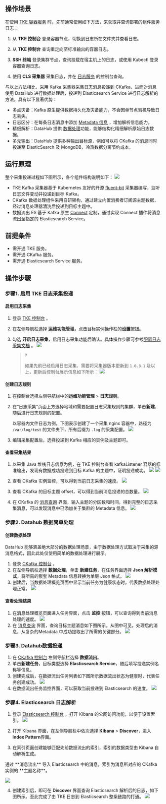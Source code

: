 ## 操作场景

在使用 [TKE 容器服务](https://console.cloud.tencent.com/tke2) 时，先前通常使用如下方法，来获取并查询部署的组件服务日志：

1. 从 **TKE 控制台** 登录容器节点，切换到日志所在文件夹并查看日志。

2. 从 **TKE 控制台** 查询重定向至标准输出的容器日志。

3. **SSH 终端** 登录集群节点，查询挂载在宿主机上的日志，或使用 Kubectl 登录容器查询日志。

4. 使用 **CLS 采集器** 采集日志，并在 [日志服务](https://console.cloud.tencent.com/cls) 的控制台查询。

与以上方法相比，采用 Kafka 采集器采集日志消息投递到 CKafka，进而对消息使用 DataHub 进行数据处理后，投递到 Elasticsearch Service 进行日志解析的方法，具有以下显著优势：

- 多点灾备：Kafka 原生提供数据持久化及灾备能力，不会因单节点宕机导致日志丢失。
- 日志区分：在每条日志消息中添加 [Metadata 信息](https://cloud.tencent.com/document/product/457/36771) ，增加解析信息能力。
- 精细解析：DataHub 提供 [数据处理](https://console.cloud.tencent.com/ckafka/datahub-process)功能，能够结构化精细解析原始日志数据。
- 多元输出：DataHub 提供多种输出目标源，例如可以将 CKafka 的消息同时投递至 ElasticSearch 及 MongoDB，冷热数据分离节约成本。

## 运行原理

整个采集投递过程如下图所示，各个组件结构说明如下：
![](https://qcloudimg.tencent-cloud.cn/raw/dd61aad005a133c9723016c4782df96b.svg)

- TKE Kafka 采集器基于 Kubernetes 友好的开源 [fluent-bit](https://fluentbit.io/) 采集器编写，监听日志文件变动并投递到目标 Kafka。
- CKafka 数据处理组件采用自研架构，通过建立内置消费者订阅源主题数据，经过消息处理器清洗后投递到目标主题中。
- 数据流出 ES 基于 Kafka 原生 [Connect](https://kafka.apache.org/documentation.html#connect) 定制，通过实现 Connect 插件将消息流出至指定的 Elasticsearch Service。

## 前提条件

- 需开通 TKE 服务。
- 需开通 CKafka 服务。
- 需开通  Elasticsearch Service 服务。

## 操作步骤

### 步骤1. 启用 TKE 日志采集投递

#### 启用日志采集

1. 登录 [TKE 控制台](https://console.cloud.tencent.com/tke2/cluster) 。

2. 在左侧导航栏选择 **运维功能管理**，点击目标实例操作栏的**设置**按钮。

3. 勾选 **开启日志采集**，启用日志采集功能后确认。具体操作步骤可参考[配置日志采集文档](https://cloud.tencent.com/document/product/457/36771) 。
   ![](https://qcloudimg.tencent-cloud.cn/raw/7e8c996db32b82e0f6f11a7c219b9049.png)

   > ?
   >
   > 如果先前已经启用日志采集，需要将采集器版本更新到 `1.0.8.1` 及以上，更新后控制台展示信息如下所示：
   > ![](https://qcloudimg.tencent-cloud.cn/raw/7a15303ed52bf1cb38ba6fbf0e7f7e13.png)

#### 创建日志规则

1. 在控制台选择左侧导航栏中的**运维功能管理** > **日志规则**。

2. 在“日志采集”页面上方选择地域和需要配置日志采集规则的集群，单击**新建**，随后进行日志规则的配置。

   以容器内文件日志为例，下图表示创建了一个采集 nginx 容器中，路径为 `/var/log/test` 的文件夹下，所有后缀为 `.log` 的采集配置。
   ![](https://qcloudimg.tencent-cloud.cn/raw/fa548e5e10177b3f89b0c301c788cced.png)

3. 编辑采集配置后，选择投递到 Kafka 相应的实例及主题即可。

#### 查看采集结果

1. 以采集 Java 堆栈日志信息为例，在 TKE 控制台查看 kafkaListener 容器的标准输出，发现有数据成功投递到目标 Kafka 的主题中，证明投递成功。
   ![](https://qcloudimg.tencent-cloud.cn/raw/4d1f1ddc6e785c7e6bed63dbf4a3a62b.png)
   ![](https://qcloudimg.tencent-cloud.cn/raw/a8d195069442acfcebc92229ab381b35.png)

2. 查看 CKafka 实例监控，可以得到当前日志采集的速度。
   ![](https://qcloudimg.tencent-cloud.cn/raw/ff88a0fa61571fdf4141dae76e0be4fe.png)

3. 查看 CKafka 的目标主题 offset，可以得到当前消息投递的总数量。
   ![](https://qcloudimg.tencent-cloud.cn/raw/eeb9dbf2f82b24e3ef4ba5016a54e975.png)

4. 在 CKafka 的 [消息查询](https://console.cloud.tencent.com/ckafka/message) 界面，输入主题的分区数和时间，得到完整的日志采集消息，可以发现消息中已添加关于集群的 Metadata 信息。
   ![](https://qcloudimg.tencent-cloud.cn/raw/78e88060fc7d7f68ce392f109de6e596.png)

### 步骤2. Datahub 数据简单处理

#### 创建数据处理

DataHub 能够涵盖绝大部分的数据处理场景，由于数据处理方式取决于采集的源消息格式，因此此处仅使用简单的数据处理进行展示。

1. 登录 [CKafka 控制台](https://console.cloud.tencent.com/ckafka/) 。
2. 在左侧导航栏选择 **数据处理**，单击 **新建任务**，在任务界面选择 **Json 解析模式**，将所需的嵌套 Metadata 信息转换为单层 Json 格式。
   ![](https://qcloudimg.tencent-cloud.cn/raw/26b40b081c3104d42d27c42e518e3a32.png)
3. 创建后，当数据处理概览页面中显示当前任务为健康状态时，代表数据处理处理正常。
   ![](https://qcloudimg.tencent-cloud.cn/raw/7efabea5a655cebc2b6a26d129dca4f4.png)

#### 查看处理结果

1. 在消息处理概览页面进入任务界面，点击 **监控** 按钮，可以查询得到当前消息处理的速度。
   ![](https://qcloudimg.tencent-cloud.cn/raw/156c77bf934c6154d552e40f9ceb9d53.png)
2. 在 [消息查询](https://console.cloud.tencent.com/ckafka/message) 界面，查询目标主题消息如下图所示。从图中可见，处理后的消息，从复杂的Metadata 中成功提取出了所需的关键部分。
   ![](https://qcloudimg.tencent-cloud.cn/raw/9c3d7bfeaf5528b7785a354978a72266.png)



### 步骤3. Datahub数据投递

1. 在 [CKafka 控制台](https://console.cloud.tencent.com/ckafka/) 左侧导航栏选择 **数据流出**。
2. 单击**新建任务**，目标类型选择 **Elasticsearch Service**，随后填写投递实例名称等信息。
3. 创建完成后，在数据流出任务列表如下图所示数据流出状态为健康时，代表任务创建成功。
   ![](https://qcloudimg.tencent-cloud.cn/raw/c32951dfc8001d146eff75ee152fc247.png)
4. 在数据流出任务监控界面，可以获取当前投递到 Elasticsearch 的速度。
   ![](https://qcloudimg.tencent-cloud.cn/raw/73bf33d2a9c292231c9c43b2b883587a.png)

### 步骤4. Elasticsearch 日志解析

1. 登录 [Elasticsearch 控制台](https://console.cloud.tencent.com/es) ，打开 Kibana 的公网访问功能，以便于设置索引。
   ![](https://qcloudimg.tencent-cloud.cn/raw/0243d78aebc2a96f32de5bbbf805b5f5.png)

2. 打开 Kibana 界面，在左侧导航栏中依次选择 **Kibana** > **Discover**，进入 **Index Pattern**界面。
3. 在索引页面创建能够匹配先前数据流出的索引，索引的数据类型由 Kibana 自动解析生成。

<dx-alert infotype="notice" title="">
通过 **消息流出** 导入 Elasticsearch 中的消息，索引为消息所对应的 CKafka 实例的 **主题名称**。
</dx-alert>

![](https://qcloudimg.tencent-cloud.cn/raw/81483a09c2c147d740f73eba2eec71af.png)

4. 创建索引后，即可在 **Discover** 界面查询 Elasticsearch 解析后的日志，如下图所示。至此完成了由 TKE 日志到 Elasticsearch 整条链路的打通。
   ![](https://qcloudimg.tencent-cloud.cn/raw/f69fe5193859f84faaecc9981c0218c6.png)

